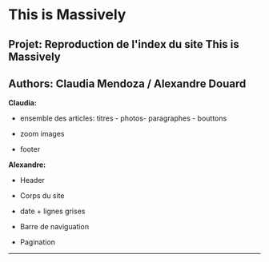 # This is Massively
## Projet: Reproduction de l'index du site This is Massively

## Authors: Claudia Mendoza / Alexandre Douard

**Claudia:**

* ensemble des articles: titres - photos- paragraphes - bouttons


* zoom images 


* footer

**Alexandre:**

* Header


* Corps du site


* date + lignes grises


* Barre de naviguation


* Pagination

___




